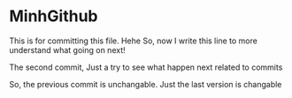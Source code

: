 # MinhGithub
This is for committing this file. Hehe
So, now I write this line to more understand what going on next!

The second commit, Just a try to see what happen next related to commits


So, the previous commit is unchangable. Just the last version is changable
